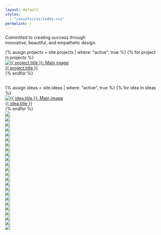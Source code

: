 ```yaml
---
layout: default
styles:
  - "/assets/css/index.css"
permalink: /
---
```

<div class="content">
    <p id="statement" class="section statement">
        Committed to creating success through <br class="hideWhenSmallScreen">innovative, beautiful, and empathetic design.
    </p>
    <div id="work" class="section bottomBorder">
        <div class="wrapper">
        {% assign projects = site.projects | where: "active", true %}
        {% for project in projects %}
        <a href="{{ project.url | prepend: site.baseurl }}">
            <div class="item zoom-container">
                <img src="{{ project.main_image | prepend: site.baseurl }}" alt="{{ project.title }}: Main image" class="zoom-image">
                <div class="caption">{{ project.title }}</div>
            </div>
        </a>
        {% endfor %}
        </div>
    </div>
    <div id="ideas" class="section bottomBorder" style="padding-top: 22pt;">
        <div class="wrapper">
            {% assign ideas = site.ideas | where: "active", true %}
            {% for idea in ideas %}
            <a href="{{ idea.url | prepend: site.baseurl }}">
                <div class="item zoom-container">
                    <img src="{{ idea.main_image | prepend: site.baseurl }}" alt="{{ idea.title }}: Main image" class="zoom-image">
                    <div class="caption">{{ idea.title }}</div>
                </div>
            </a>
            {% endfor %}
        </div>
    </div>
    <div id="clients" class="section" style="padding-bottom: 35pt">
        <div class="clientGrid">
            <div class="item"><img src="{{ site.baseurl }}/assets/images/clients/logo_ActivAngel.jpg"></div>
            <div class="item"><img src="{{ site.baseurl }}/assets/images/clients/logo_AeroPress.jpg"></div>
            <div class="item"><img src="{{ site.baseurl }}/assets/images/clients/logo_Fivestars.jpg"></div>
            <div class="item"><img src="{{ site.baseurl }}/assets/images/clients/logo_FlameKing.jpg"></div>
            <div class="item"><img src="{{ site.baseurl }}/assets/images/clients/logo_GE.jpg"></div>
            <div class="item"><img src="{{ site.baseurl }}/assets/images/clients/logo_Golden Trees.jpg"></div>
            <div class="item"><img src="{{ site.baseurl }}/assets/images/clients/logo_Graco.jpg"></div>
            <div class="item"><img src="{{ site.baseurl }}/assets/images/clients/logo_Griffin.jpg"></div>
            <div class="item"><img src="{{ site.baseurl }}/assets/images/clients/logo_Hartmann.jpg"></div>
            <div class="item"><img src="{{ site.baseurl }}/assets/images/clients/logo_Jame Technology.jpg"></div>
            <div class="item"><img src="{{ site.baseurl }}/assets/images/clients/logo_Lennox.jpg"></div>
            <div class="item"><img src="{{ site.baseurl }}/assets/images/clients/logo_Lilly.jpg"></div>
            <div class="item"><img src="{{ site.baseurl }}/assets/images/clients/logo_LiveCopper.jpg"></div>
            <div class="item"><img src="{{ site.baseurl }}/assets/images/clients/logo_NaturesCooling.jpg"></div>
            <div class="item"><img src="{{ site.baseurl }}/assets/images/clients/logo_Neotop.jpg"></div>
            <div class="item"><img src="{{ site.baseurl }}/assets/images/clients/logo_Newgy.jpg"></div>
            <div class="item"><img src="{{ site.baseurl }}/assets/images/clients/logo_Optari.jpg"></div>
            <div class="item"><img src="{{ site.baseurl }}/assets/images/clients/logo_Osmo.jpg"></div>
            <div class="item"><img src="{{ site.baseurl }}/assets/images/clients/logo_Somnarus.jpg"></div>
            <div class="item"><img src="{{ site.baseurl }}/assets/images/clients/logo_TiltFive.jpg"></div>
            <div class="item"><img src="{{ site.baseurl }}/assets/images/clients/logo_Tovbot.jpg"></div>
            <div class="item"><img src="{{ site.baseurl }}/assets/images/clients/logo_Victorinox.jpg"></div>
            <div class="item"><img src="{{ site.baseurl }}/assets/images/clients/logo_Zagg.jpg"></div>
            <div class="item"><img src="{{ site.baseurl }}/assets/images/clients/logo_Zuslab.jpg"></div>
        </div>
    </div>
</div>

<script>
    const revealPoint = window.innerHeight / 2;
    const sectionMap = {};
    const documentHeight = Math.max(
        document.documentElement.scrollHeight,
        document.documentElement.offsetHeight,
        document.documentElement.clientHeight
    );
    const navLinks = Array.from(document.querySelectorAll(".nav-link")).reverse();
    const linkCount = navLinks.length;

    // Cache section offsets
    navLinks.forEach(function (navLink) {
        const href = navLink.getAttribute("href");
        if (href && href.startsWith("#")) {
            const section = document.getElementById(href.slice(1));
            if (section) {
                sectionMap[navLink] = section.offsetTop;
            }
        }
    });

    function revealSection() {
        const isActive = Array(linkCount).fill(false);
        const windowOffsetY = window.pageYOffset;

        if (windowOffsetY < 20) {
            // Handle special case when scrolling to the top
        } else if (documentHeight - windowOffsetY - window.innerHeight <= 20) {
            // Handle special case when scrolling to the bottom
            isActive[0] = true;
        } else {
            for (let index = 0; index < linkCount; index++) {
                const link = navLinks[index];
                const sectionOffset = sectionMap[link];
                if (sectionOffset && windowOffsetY > sectionOffset - revealPoint) {
                    isActive[index] = true;
                    break;
                }
            }
        }

        navLinks.forEach(function (link, index) {
            if (isActive[index]) {
                link.classList.add("active");;
            } else {
                link.classList.remove("active");;
            }
        });
    }

    function scrollToSection(event) {
        event.preventDefault();
        const target = document.getElementById(this.getAttribute("href").substring(1));
        target.scrollIntoView({ behavior: "smooth" });
    }

    navLinks.forEach(function (link) {
        if (link.href.includes('#')) {
            link.addEventListener("click", function (event) {
                scrollToSection.call(this, event);
                navLinks.forEach(function (link) {
                    link.classList.remove("active");
                });
                this.classList.add("active");
            });
        }
    });

    window.addEventListener("scroll", revealSection);
</script>